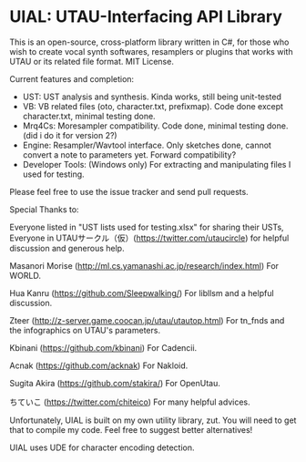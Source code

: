 ﻿# UIAL: UTAU-Interfacing API Library

This is an open-source, cross-platform library written in C#, for those who wish to create vocal synth softwares, resamplers or plugins that works with UTAU or its related file format. MIT License.

Current features and completion:

 * UST: UST analysis and synthesis. Kinda works, still being unit-tested
 * VB: VB related files (oto, character.txt, prefixmap). Code done except character.txt, minimal testing done.
 * Mrq4Cs:  Moresampler compatibility. Code done, minimal testing done. (did i do it for version 2?)
 * Engine: Resampler/Wavtool interface. Only sketches done, cannot convert a note to parameters yet. Forward compatibility?
 * Developer Tools: (Windows only) For extracting and manipulating files I used for testing.

Please feel free to use the issue tracker and send pull requests.

Special Thanks to:

Everyone listed in "UST lists used for testing.xlsx" for sharing their USTs, Everyone in UTAUサークル（仮）(https://twitter.com/utaucircle) for helpful discussion and generous help.

Masanori Morise (http://ml.cs.yamanashi.ac.jp/research/index.html) 
	For WORLD.
    
Hua Kanru (https://github.com/Sleepwalking/) 
	For libllsm and a helpful discussion.
    
Zteer (http://z-server.game.coocan.jp/utau/utautop.html) 
	For tn_fnds and the infographics on UTAU's parameters.
    
Kbinani (https://github.com/kbinani)
	For Cadencii.
    
Acnak (https://github.com/acknak)
	For Nakloid.

Sugita Akira (https://github.com/stakira/)
	For OpenUtau.
    
ちていこ (https://twitter.com/chiteico)
	For many helpful advices.
    
Unfortunately, UIAL is built on my own utility library, zut. You will need to get that to compile my code. Feel free to suggest better alternatives!

UIAL uses UDE for character encoding detection.